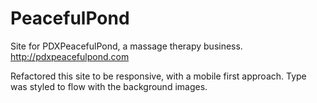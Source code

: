 # PeacefulPond
Site for PDXPeacefulPond, a massage therapy business.  http://pdxpeacefulpond.com

Refactored this site to be responsive, with a mobile first approach. Type was styled to flow with the background images.
